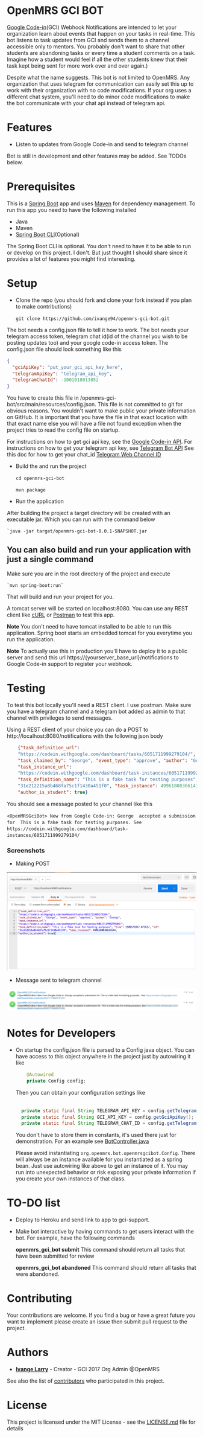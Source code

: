 # OpenMRS GCI BOT

[Google Code-in](https://developers.google.com/open-source/gci/)(GCI) Webhook Notifications are intended to let your organization learn about events that happen on your tasks in real-time. This bot listens to task updates from GCI and sends them to a channel accessible only to mentors. You probably don't want to share that other students are abandoning tasks or every time a student comments on a task. Imagine how a student would feel if all the other students knew that their task kept being sent for more work over and over again.)

Despite what the name suggests. This bot is not limited to OpenMRS. Any organization that uses telegram for communication can easily set this up to work with their organization with no code modifications. If your org uses a different chat system, you'll need to do minor code modifications to make the bot communicate with your chat api instead of telegram api.

# Features

* Listen to updates from Google Code-in and send to telegram channel

Bot is still in development and other features may be added. See TODOs below.

# Prerequisites

This is a [Spring Boot](https://projects.spring.io/spring-boot/) app and uses [Maven](https://maven.apache.org/) for dependency management. To run this app you need to have the following installed

* Java
* Maven
* [Spring Boot CLI](https://docs.spring.io/spring-boot/docs/current/reference/htmlsingle/#getting-started-installing-the-cli)(Optional)

The Spring Boot CLI is optional. You don't need to have it to be able to run or develop on this project. I don't. But just thought I should share since it provides a lot of features you might find interesting.

# Setup

* Clone the repo (you should fork and clone your fork instead if you plan to make contributions)

    `git clone https://github.com/ivange94/openmrs-gci-bot.git`
    
The bot needs a config.json file to tell it how to work. The bot needs your telegram access token, telegram chat id(id of the channel you wish to be posting updates too) and your google code-in access token. The config.json file should look something like this

```json
{
  "gciApiKey": "put_your_gci_api_key_here",
  "telegramApiKey": "telegram_api_key",
  "telegramChatId": -1001018013852
}
``` 

You have to create this file in /openmrs-gci-bot/src/main/resources/config.json. This file is not committed to git for obvious reasons. You wouldn't want to make public your private information on GitHub. It is important that you have the file in that exact location with that exact name else you will have a file not found exception when the project tries to read the config file on startup.
    
For instructions on how to get gci api key, see the [Google Code-in API](https://developers.google.com/open-source/gci/resources/downloads/TaskAPISpec.pdf).
For instructions on how to get your telegram api key, see [Telegram Bot API](https://core.telegram.org/bots/api)
See this doc for how to get your chat_id [Telegram Web Channel ID](https://github.com/GabrielRF/telegram-id#web-channel-id) 
    
* Build the and run the project

    `cd openmrs-gci-bot`
    
    `mvn package`
    
* Run the application

After building the project a target directory will be created with an executable jar. Which you can run with the command below

    `java -jar target/openmrs-gci-bot-0.0.1-SNAPSHOT.jar
    
## You can also build and run your application with just a single command

Make sure you are in the root directory of the project and execute

    `mvn spring-boot:run`
    
That will build and run your project for you. 
    
A tomcat server will be started on localhost:8080. You can use any REST client like [cURL](https://www.ethanmick.com/getting-started-with-curl/) or [Postman](https://www.getpostman.com/apps) to test this app. 

**Note** You don't need to have tomcat installed to be able to run this application. Spring boot starts an embedded tomcat for you everytime you run the application.

**Note** To actually use this in production you'll have to deploy it to a public server and send this url https://{yourserver_base_url}/notifications to Google Code-in support to register your webhook.

# Testing

To test this bot locally you'll need a REST client. I use postman. Make sure you have a telegram channel and a telegram bot added as admin to that channel with privileges to send messages.

Using a REST client of your choice you can do a POST to http://localhost:8080/notifications with the following json body

```json
    {"task_definition_url":
    "https://codein.withgoogle.com/dashboard/tasks/6051711999279104/",
    "task_claimed_by": "George", "event_type": "approve", "author": "George",
    "task_instance_url":
    "https://codein.withgoogle.com/dashboard/task-instances/6051711999279104/",
    "task_definition_name": "This is a fake task for testing purposes", "time": 1509575957.073637, "id":
    "31e212215a8b468fa75c1f1430a451f0", "task_instance": 4996180836614144,
    "author_is_student": true}
```

You should see a message posted to your channel like this 

`<OpenMRSGciBot> New from Google Code-in: George  accepted a submission for  This is a fake task for testing purposes. See https://codein.withgoogle.com/dashboard/task-instances/6051711999279104/`

### Screenshots

* Making POST 

![Postman](docs/images/making_request.png)

* Message sent to telegram channel

![Telegram channel](docs/images/message_sent.png)

# Notes for Developers

* On startup the config.json file is parsed to a Config java object. You can have access to this object anywhere in the project just by autowiring it like
  
  ```java
      @Autowired
      private Config config;
  ```
    
  Then you can obtain your configuration settings like
  
  ```java

    private static final String TELEGRAM_API_KEY = config.getTelegramApiKey();
    private static final String GCI_API_KEY = config.getGciApiKey();
    private static final String TELEGRAM_CHAT_ID = config.getTelegramChatId();
  ```
  
  You don't have to store them in constants, it's used there just for demonstration. For an example see [BotController.java](https://github.com/ivange94/openmrs-gci-bot/blob/master/src/main/java/org/openmrs/bot/openmrsgcibot/controller/BotController.java)
  
  Please avoid instantiating `org.openmrs.bot.openmrsgcibot.Config`. There will always be an instance available for you instantiated as a spring bean. Just use autowiring like above to get an instance of it. You may run into unexpected behavior or risk exposing your private information if you create your own instances of that class.
                                                                                                                                                                                                                                                                                                                                                                                                                                                                                                                                                                                                                                                                                                                                                                                                                                                                         
# TO-DO list

* Deploy to Heroku and send link to app to gci-support.

* Make bot interactive by having commands to get users interact with the bot. For example, have the following commands

    **openmrs_gci_bot submit** This command should return all tasks that have been submitted for review

    **openmrs_gci_bot abandoned** This command should return all tasks that were abandoned.
    
    
# Contributing

Your contributions are welcome. If you find a bug or have a great future you want to implement please create an issue then submit pull request to the project.

# Authors

* **[Ivange Larry](https://github.com/ivange94)** - Creator - GCI 2017 Org Admin @OpenMRS

See also the list of [contributors](https://github.com/ivange94/openmrs-gci-bot/graphs/contributors) who participated in this project.

# License

This project is licensed under the MIT License - see the [LICENSE.md]() file for details






                                                                                                                                                                                                                                                                                                                                                                                                                                                                                                                                                                                                                                                                                                                           